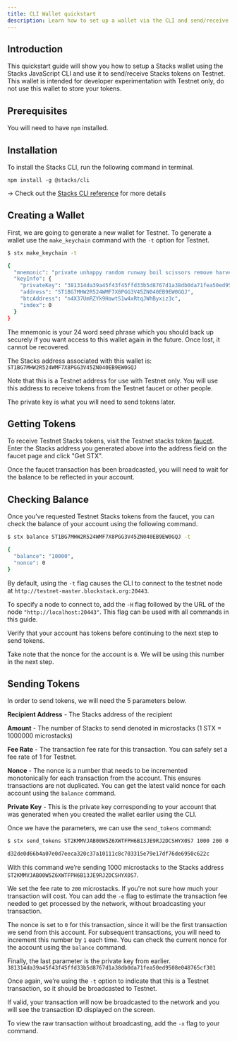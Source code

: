 ```yaml
---
title: CLI Wallet quickstart
description: Learn how to set up a wallet via the CLI and send/receive STX on the Testnet.
---
```


## Introduction

This quickstart guide will show you how to setup a Stacks wallet using the Stacks JavaScript CLI and use it to
send/receive Stacks tokens on Testnet. This wallet is intended for developer experimentation with Testnet only, do not use this wallet to store your tokens.

## Prerequisites

You will need to have `npm` installed.

## Installation

To install the Stacks CLI, run the following command in terminal.

`npm install -g @stacks/cli`

-> Check out the [Stacks CLI reference](/references/stacks-cli) for more details

## Creating a Wallet

First, we are going to generate a new wallet for Testnet. To generate a wallet use the `make_keychain` command with the `-t` option for Testnet.

```bash
$ stx make_keychain -t

{
  "mnemonic": "private unhappy random runway boil scissors remove harvest fatigue inherit inquiry still before mountain pet tail mad accuse second milk client rebuild salt chase",
  "keyInfo": {
    "privateKey": "381314da39a45f43f45ffd33b5d8767d1a38db0da71fea50ed9508e048765cf301",
    "address": "ST1BG7MHW2R524WMF7X8PGG3V45ZN040EB9EW0GQJ",
    "btcAddress": "n4X37UmRZYk9HawtS1w4xRtqJWhByxiz3c",
    "index": 0
  }
}
```

The mnemonic is your 24 word seed phrase which you should back up securely if you want access to this wallet again in the future. Once lost, it cannot be recovered.

The Stacks address associated with this wallet is:
`ST1BG7MHW2R524WMF7X8PGG3V45ZN040EB9EW0GQJ`

Note that this is a Testnet address for use with Testnet only. You will use this address to receive tokens from the Testnet faucet or other people.

The private key is what you will need to send tokens later.

## Getting Tokens

To receive Testnet Stacks tokens, visit the Testnet stacks token [faucet](https://testnet.blockstack.org/faucet). Enter the Stacks address you generated above into the address field on the faucet page and click "Get STX".

Once the faucet transaction has been broadcasted, you will need to wait for the balance to be reflected in your account.

## Checking Balance

Once you’ve requested Testnet Stacks tokens from the faucet, you can check the balance of your account using the following command.

```bash
$ stx balance ST1BG7MHW2R524WMF7X8PGG3V45ZN040EB9EW0GQJ -t

{
  "balance": "10000",
  "nonce": 0
}
```

By default, using the `-t` flag causes the CLI to connect to the testnet node at `http://testnet-master.blockstack.org:20443`.

To specify a node to connect to, add the `-H` flag followed by the URL of the node `"http://localhost:20443"`. This flag can be used with all commands in this guide.

Verify that your account has tokens before continuing to the next step to send tokens.

Take note that the nonce for the account is `0`. We will be using this number in the next step.

## Sending Tokens

In order to send tokens, we will need the 5 parameters below.

**Recipient Address** - The Stacks address of the recipient

**Amount** - The number of Stacks to send denoted in microstacks (1 STX = 1000000 microstacks)

**Fee Rate** - The transaction fee rate for this transaction. You can safely set a fee rate of 1 for Testnet.

**Nonce** - The nonce is a number that needs to be incremented monotonically for each transaction from the account. This ensures transactions are not duplicated. You can get the latest valid nonce for each account using the `balance` command.

**Private Key** - This is the private key corresponding to your account that was generated when you created the wallet earlier using the CLI.

Once we have the parameters, we can use the `send_tokens` command:

```bash
$ stx send_tokens ST2KMMVJAB00W5Z6XWTFPH6B13JE9RJ2DCSHYX0S7 1000 200 0 381314da39a45f43f45ffd33b5d8767d1a38db0da71fea50ed9508e048765cf301 -t

d32de0d66b4a07e0d7eeca320c37a10111c8c703315e79e17df76de6950c622c
```

With this command we’re sending 1000 microstacks to the Stacks address `ST2KMMVJAB00W5Z6XWTFPH6B13JE9RJ2DCSHYX0S7`.

We set the fee rate to `200` microstacks. If you're not sure how much your transaction will cost. You can add the `-e` flag to estimate the transaction fee needed to get processed by the network, without broadcasting your transaction.

The nonce is set to `0` for this transaction, since it will be the first transaction we send from this account. For subsequent transactions, you will need to increment this number by `1` each time. You can check the current nonce for the account using the `balance` command.

Finally, the last parameter is the private key from earlier. `381314da39a45f43f45ffd33b5d8767d1a38db0da71fea50ed9508e048765cf301`

Once again, we’re using the `-t` option to indicate that this is a Testnet transaction, so it should be broadcasted to Testnet.

If valid, your transaction will now be broadcasted to the network and you will see the transaction ID displayed on the screen.

To view the raw transaction without broadcasting, add the `-x` flag to your command.
